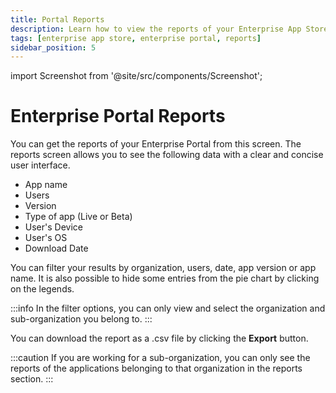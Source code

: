 ```yaml
---
title: Portal Reports
description: Learn how to view the reports of your Enterprise App Store in Appcircle
tags: [enterprise app store, enterprise portal, reports]
sidebar_position: 5
---
```


import Screenshot from '@site/src/components/Screenshot';

# Enterprise Portal Reports

You can get the reports of your Enterprise Portal from this screen. The reports screen allows you to see the following data with a clear and concise user interface.

- App name
- Users
- Version
- Type of app (Live or Beta)
- User's Device
- User's OS
- Download Date

You can filter your results by organization, users, date, app version or app name. It is also possible to hide some entries from the pie chart by clicking on the legends.

:::info
In the filter options, you can only view and select the organization and sub-organization you belong to.
:::

You can download the report as a .csv file by clicking the **Export** button.
<Screenshot url='https://cdn.appcircle.io/docs/assets/BE5444-rep1.png' />

:::caution
If you are working for a sub-organization, you can only see the reports of the applications belonging to that organization in the reports section.
:::

<Screenshot url='https://cdn.appcircle.io/docs/assets/BE5444-rep2.png' />

<Screenshot url='https://cdn.appcircle.io/docs/assets/BE5444-rep3.png' />